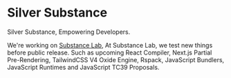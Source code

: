 # Silver Substance

Silver Substance, Empowering Developers.

We're working on [Substance Lab](https://github.com/substancelabs), At Substance Lab, we test new things before public release. Such as upcoming React Compiler, Next.js Partial Pre-Rendering, TailwindCSS V4 Oxide Engine, Rspack, JavaScript Bundlers, JavaScript Runtimes and JavaScript TC39 Proposals.
